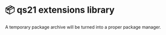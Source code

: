 # 📦 qs21 extensions library
A temporary package archive will be turned into a proper package manager.
